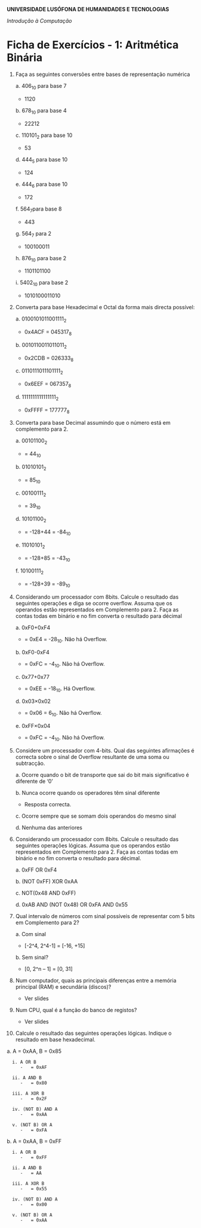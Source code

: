**UNIVERSIDADE LUSÓFONA DE HUMANIDADES E TECNOLOGIAS**

*Introdução à Computação*

# Ficha de Exercícios - 1: Aritmética Binária


1. Faça as seguintes conversões entre bases de representação numérica

   a. 406<sub>10</sub> para base 7
   	-   1120
   
   b. 678<sub>10</sub>  para base 4
      -   22212
   
   c. 110101<sub>2</sub>  para base 10
      -   53
   
   d. 444<sub>5</sub> para base 10
      -   124   
      
   e. 444<sub>6</sub> para base 10
      -   172   
   
   f. 564<sub>7</sub>para base 8
      -   443
      
   g. 564<sub>7</sub> para 2
      -   100100011

   h. 876<sub>10</sub>  para base 2
      -   1101101100
   
   i. 5402<sub>10</sub>  para base 2 
      -   1010100011010

2. Converta para base Hexadecimal e Octal da forma mais directa possível:

   a. 0100101011001111<sub>2</sub>
      -   0x4ACF = 045317<sub>8</sub>
   
   b. 0010110011011011<sub>2</sub>
      -   0x2CDB = 026333<sub>8</sub>   
   
   c. 0110111011101111<sub>2</sub>
      -   0x6EEF = 067357<sub>8</sub>   
   
   d. 1111111111111111<sub>2</sub>
      -   0xFFFF = 177777<sub>8</sub>   

3. Converta para base Decimal assumindo que o número está em complemento para 2.

   a. 00101100<sub>2</sub>
      -   = 44<sub>10</sub>    
   
   b. 01010101<sub>2</sub>
      -   = 85<sub>10</sub>  
   
   c. 00100111<sub>2</sub>
      -   = 39<sub>10</sub>     
   
   d. 10101100<sub>2</sub>
      -   = -128+44 = -84<sub>10</sub>     
   
   e. 11010101<sub>2</sub>
      -   = -128+85 = -43<sub>10</sub>     
   
   f. 10100111<sub>2</sub>
      -   = -128+39 = -89<sub>10</sub>     

4. Considerando um processador com 8bits. Calcule o resultado das seguintes operações e diga se ocorre overflow. Assuma que os operandos estão representados em Complemento para 2. Faça as contas todas em binário e no fim converta o resultado para décimal

   a. 0xF0+0xF4
      -   = 0xE4 = -28<sub>10</sub>. Não há Overflow.
   
   b. 0xF0-0xF4
      -   = 0xFC = -4<sub>10</sub>. Não há Overflow.
   
   c. 0x77+0x77
      -   = 0xEE = -18<sub>10</sub>. Há Overflow.   
   
   d. 0x03×0x02
      -   = 0x06 = 6<sub>10</sub>. Não há Overflow.  
   
   e. 0xFF×0x04
      -   = 0xFC = -4<sub>10</sub>. Não há Overflow.

5. Considere um processador com 4-bits. Qual das seguintes afirmações é correcta sobre o sinal de Overflow resultante de uma soma ou subtracção.

   a. Ocorre quando o bit de transporte que sai do bit mais significativo é diferente de ‘0’
   
   b. Nunca ocorre quando os operadores têm sinal diferente
      -   Resposta correcta.
   
   c. Ocorre sempre que se somam dois operandos do mesmo sinal
   
   d. Nenhuma das anteriores


6. Considerando um processador com 8bits. Calcule o resultado das seguintes operações lógicas. Assuma que os operandos estão representados em Complemento para 2. Faça as contas todas em binário e no fim converta o resultado para décimal.

   a. 0xFF OR 0xF4
   
   b. (NOT 0xFF) XOR 0xAA
   
   c. NOT(0x48 AND 0xFF)
   
   d. 0xAB AND (NOT 0x48) OR 0xFA AND 0x55


7. Qual intervalo de números com sinal possíveis de representar com 5 bits em Complemento para 2?

   a.   Com sinal
      -   [-2^4, 2^4-1] = [-16, +15]

   b.   Sem sinal?
      -   [0, 2^n – 1] = [0, 31]   
   
8. Num computador, quais as principais diferenças entre a memória principal (RAM) e secundária (discos)?
   -   Ver slides

9. Num CPU, qual é a função do banco de registos?
   -   Ver slides

10. Calcule o resultado das seguintes operações lógicas. Indique o resultado em base hexadecimal.

   a. A = 0xAA, B = 0x85
   
      i. A OR B
         -   = 0xAF
         
      ii. A AND B
         -   = 0x80
         
      iii. A XOR B
         -   = 0x2F
         
      iv. (NOT B) AND A
         -   = 0xAA
         
      v. (NOT B) OR A
         -   = 0xFA

   b. A = 0xAA, B = 0xFF
   
      i. A OR B
         -   = 0xFF
         
      ii. A AND B
         -   = AA
         
      iii. A XOR B
         -   = 0x55
         
      iv. (NOT B) AND A
         -   = 0x00
         
      v. (NOT B) OR A
         -   = 0xAA


